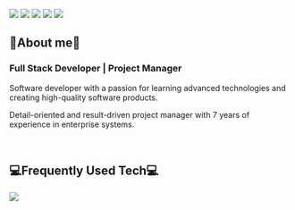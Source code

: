 ![](http://github-profile-summary-cards.vercel.app/api/cards/profile-details?username=desmondsyu&theme=prussian)
![](http://github-profile-summary-cards.vercel.app/api/cards/repos-per-language?username=desmondsyu&theme=prussian)
![](http://github-profile-summary-cards.vercel.app/api/cards/most-commit-language?username=desmondsyu&theme=prussian)
![](http://github-profile-summary-cards.vercel.app/api/cards/stats?username=desmondsyu&theme=prussian)
![](http://github-profile-summary-cards.vercel.app/api/cards/productive-time?username=desmondsyu&theme=prussian&utcOffset=8)

<div align="left">

  
  <h2>📣About me📣</h2>
  <h3>Full Stack Developer | Project Manager</h3>
  <p>
  Software developer with a passion for learning advanced technologies and creating high-quality software products.
  </p>
  <p>
  Detail-oriented and result-driven project manager with 7 years of experience in enterprise systems.
  </p>

  <br>

  <h2>💻Frequently Used Tech💻</h2>
  <p>
    <a href="https://skillicons.dev">
      <img src="https://skillicons.dev/icons?i=html,js,ts,css,tailwind,react,nextjs,bootstrap,htmx,nodejs,npm,prisma,hibernate,php,laravel,mysql,mongodb,java,spring,maven,cs,linux,ubuntu,figma,wordpress,aws,vercel,docker,postman,vscode,visualstudio,eclipse,androidstudio&perline=7" />
    </a>
  </p>

</div>
